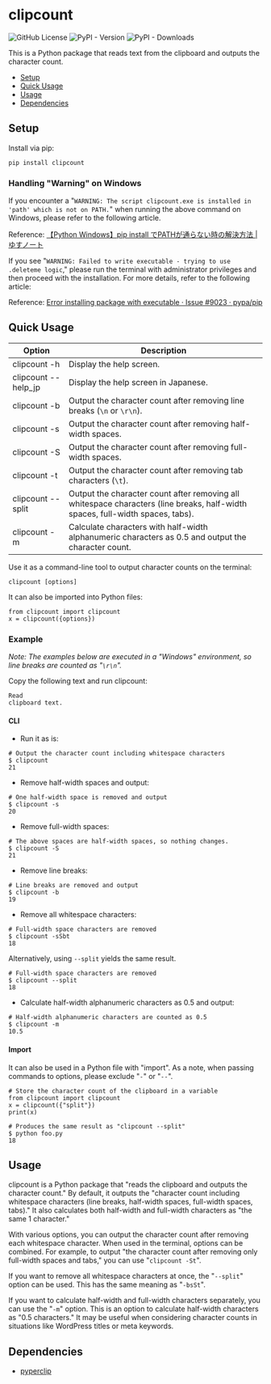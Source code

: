 # clipcount
![GitHub License](https://img.shields.io/github/license/yusu79/clipcount)
![PyPI - Version](https://img.shields.io/pypi/v/clipcount)
![PyPI - Downloads](https://img.shields.io/pypi/dm/clipcount)

This is a Python package that reads text from the clipboard and outputs the character count.

<!-- omit in toc -->
- [Setup](#setup)
- [Quick Usage](#quick-usage)
- [Usage](#usage)
- [Dependencies](#dependencies)

## Setup
Install via pip:
```bash:
pip install clipcount
```

### Handling "Warning" on Windows
If you encounter a "`WARNING: The script clipcount.exe is installed in 'path' which is not on PATH.`" when running the above command on Windows, please refer to the following article.

Reference: [【Python Windows】pip install でPATHが通らない時の解決方法 | ゆすノート](https://yusu79.com/python-path-issue/)

If you see "`WARNING: Failed to write executable - trying to use .deleteme logic`," please run the terminal with administrator privileges and then proceed with the installation. For more details, refer to the following article:

Reference: [Error installing package with executable · Issue #9023 · pypa/pip](https://github.com/pypa/pip/issues/9023)

## Quick Usage
| Option             | Description                                                              | 
| ------------------ | ------------------------------------------------------------------------ | 
| clipcount -h       | Display the help screen.                                                 | 
| clipcount --help_jp| Display the help screen in Japanese.                                     | 
| clipcount -b       | Output the character count after removing line breaks (`\n` or `\r\n`). | 
| clipcount -s       | Output the character count after removing half-width spaces.            | 
| clipcount -S       | Output the character count after removing full-width spaces.            | 
| clipcount -t       | Output the character count after removing tab characters (`\t`).       | 
| clipcount --split  | Output the character count after removing all whitespace characters (line breaks, half-width spaces, full-width spaces, tabs). | 
| clipcount -m       | Calculate characters with half-width alphanumeric characters as 0.5 and output the character count.                    | 

Use it as a command-line tool to output character counts on the terminal:
```bash:
clipcount [options]
```

It can also be imported into Python files:
```python:
from clipcount import clipcount
x = clipcount({options})
```

### Example
*Note: The examples below are executed in a "Windows" environment, so line breaks are counted as "`\r\n`".*

Copy the following text and run clipcount:
```md:
Read
clipboard text.
```

#### CLI
- Run it as is:
```bash:
# Output the character count including whitespace characters
$ clipcount
21
```
- Remove half-width spaces and output:
```bash:
# One half-width space is removed and output
$ clipcount -s
20
```
- Remove full-width spaces:
```bash:
# The above spaces are half-width spaces, so nothing changes.
$ clipcount -S
21
```
- Remove line breaks:
```bash:
# Line breaks are removed and output
$ clipcount -b
19
```
- Remove all whitespace characters:
```bash:
# Full-width space characters are removed
$ clipcount -sSbt
18
```
Alternatively, using `--split` yields the same result.
```bash:
# Full-width space characters are removed
$ clipcount --split
18
```
- Calculate half-width alphanumeric characters as 0.5 and output:
```bash:
# Half-width alphanumeric characters are counted as 0.5
$ clipcount -m
10.5
```

#### Import
It can also be used in a Python file with "import".
As a note, when passing commands to options, please exclude "`-`" or "`--`".
```python:
# Store the character count of the clipboard in a variable
from clipcount import clipcount
x = clipcount({"split"})
print(x)
```
```bash:
# Produces the same result as "clipcount --split"
$ python foo.py
18
```

## Usage
clipcount is a Python package that "reads the clipboard and outputs the character count."
By default, it outputs the "character count including whitespace characters (line breaks, half-width spaces, full-width spaces, tabs)."
It also calculates both half-width and full-width characters as "the same 1 character."

With various options, you can output the character count after removing each whitespace character.
When used in the terminal, options can be combined. For example, to output "the character count after removing only full-width spaces and tabs," you can use "`clipcount -St`".

If you want to remove all whitespace characters at once, the "`--split`" option can be used. This has the same meaning as "`-bsSt`".

If you want to calculate half-width and full-width characters separately, you can use the "`-m`" option. This is an option to calculate half-width characters as "0.5 characters." It may be useful when considering character counts in situations like WordPress titles or meta keywords.

## Dependencies
- [pyperclip](https://github.com/asweigart/pyperclip)
